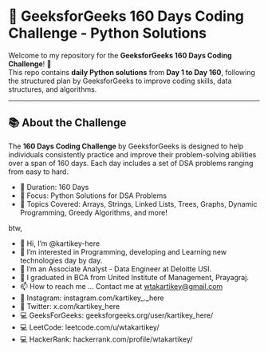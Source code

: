 # 🚀 GeeksforGeeks 160 Days Coding Challenge - Python Solutions

Welcome to my repository for the **GeeksforGeeks 160 Days Coding Challenge**! 🎯  
This repo contains **daily Python solutions** from **Day 1 to Day 160**, following the structured plan by GeeksforGeeks to improve coding skills, data structures, and algorithms.

---

## 📚 About the Challenge

The **160 Days Coding Challenge** by GeeksforGeeks is designed to help individuals consistently practice and improve their problem-solving abilities over a span of 160 days. Each day includes a set of DSA problems ranging from easy to hard.

- 📅 Duration: 160 Days
- 📌 Focus: Python Solutions for DSA Problems
- 🧠 Topics Covered: Arrays, Strings, Linked Lists, Trees, Graphs, Dynamic Programming, Greedy Algorithms, and more!

btw,
- 👋 Hi, I’m @kartikey-here
- 👀 I’m interested in Programming, developing and Learning new technologies day by day.
- 💞️ I’m an Associate Analyst - Data Engineer at Deloitte USI.
- 🌱 I graduated in BCA from United Institute of Management, Prayagraj.
- 📫 How to reach me ... Contact me at wtakartikey@gmail.com
- 🦋 Instagram: instagram.com/kartikey_._here
- 🐤 Twitter: x.com/kartikey_here
- 💻 GeeksForGeeks: geeksforgeeks.org/user/kartikey_here/
- 💻 LeetCode: leetcode.com/u/wtakartikey/
- 💻 HackerRank: hackerrank.com/profile/wtakartikey/
